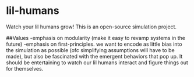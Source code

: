 # lil-humans
Watch your lil humans grow! This is an open-source simulation project. 

##Values
-emphasis on modularity (make it easy to revamp systems in the future)
-emphasis on first-principles. we want to encode as little bias into the simulation as possible (ofc simplifying assumptions will have to be made), but also be fascinated with the emergent behaviors that pop up. It should be entertaining to watch our lil humans interact and figure things out for themselves.
